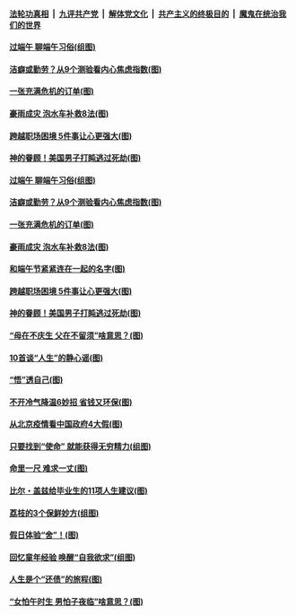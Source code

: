 ####  [法轮功真相](../../../../basic/blob/master/README.md?t=06251002) &nbsp;|&nbsp; [九评共产党](../../../../9ping.md/blob/master/README.md?t=06251002) &nbsp;|&nbsp; [解体党文化](../../../../jtdwh.md/blob/master/README.md?t=06251002)  &nbsp;|&nbsp; [共产主义的终极目的](../../../../gczydzjmd.md/blob/master/README.md?t=06251002) &nbsp;|&nbsp; [魔鬼在统治我们的世界](../../../../mgztzwmdsj.md/blob/master/README.md?t=06251002) 

#### [过端午 聊端午习俗(组图)](../pages/p8/937246.md?t=06251002) 

#### [洁癖或勤劳？从9个测验看内心焦虑指数(图)](../pages/p8/937558.md?t=06251002) 

#### [一张充满危机的订单(图)](../pages/p8/936981.md?t=06251002) 

#### [豪雨成灾 泡水车补救8法(图)](../pages/p8/937526.md?t=06251002) 

#### [跨越职场困境 5件事让心更强大(图)](../pages/p8/937375.md?t=06251002) 

#### [神的眷顾！美国男子打盹逃过死劫(图)](../pages/p8/936985.md?t=06251002) 

#### [过端午 聊端午习俗(组图)](../pages/p8/937246.md?t=06251002) 

#### [洁癖或勤劳？从9个测验看内心焦虑指数(图)](../pages/p8/937558.md?t=06251002) 

#### [一张充满危机的订单(图)](../pages/p8/936981.md?t=06251002) 

#### [豪雨成灾 泡水车补救8法(图)](../pages/p8/937526.md?t=06251002) 

#### [和端午节紧紧连在一起的名字(图)](../pages/p8/937448.md?t=06251002) 

#### [跨越职场困境 5件事让心更强大(图)](../pages/p8/937375.md?t=06251002) 

#### [神的眷顾！美国男子打盹逃过死劫(图)](../pages/p8/936985.md?t=06251002) 

#### [“母在不庆生 父在不留须”啥意思？(图)](../pages/p8/937234.md?t=06251002) 

#### [10首谈“人生”的静心谣(图)](../pages/p8/936965.md?t=06251002) 

#### [“悟”透自己(图)](../pages/p8/936972.md?t=06251002) 

#### [不开冷气降温6妙招 省钱又环保(图)](../pages/p8/937329.md?t=06251002) 

#### [从北京疫情看中国政府4大假(图)](../pages/p8/937196.md?t=06251002) 

#### [只要找到“使命” 就能获得无穷精力(组图)](../pages/p8/937159.md?t=06251002) 

#### [命里一尺 难求一丈(图)](../pages/p8/936782.md?t=06251002) 

#### [比尔・盖兹给毕业生的11项人生建议(图)](../pages/p8/936231.md?t=06251002) 

#### [荔枝的3个保鲜妙方(组图)](../pages/p8/936950.md?t=06251002) 

#### [假日体验“舍”！(图)](../pages/p8/937183.md?t=06251002) 

#### [回忆童年经验 唤醒“自我欲求”(组图)](../pages/p8/937082.md?t=06251002) 

#### [人生是个“还债”的旅程(图)](../pages/p8/936768.md?t=06251002) 

#### [“女怕午时生 男怕子夜临”啥意思？(图)](../pages/p8/937081.md?t=06251002) 


